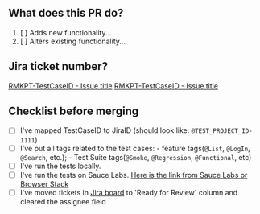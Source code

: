 ## What does this PR do?
1. [ ] Adds new functionality...
2. [ ] Alters existing functionality...

## Jira ticket number?
[RMKPT-TestCaseID - Issue title](urlToFillIn)
[RMKPT-TestCaseID - Issue title](urlToFillIn)


## Checklist before merging
- [ ] I've mapped TestCaseID to JiraID (should look like: `@TEST_PROJECT_ID-1111`)
- [ ] I've put all tags related to the test cases: 
           - feature tags(`@List`, `@LogIn`, `@Search`, etc.); 
           - Test Suite tags(`@Smoke`, `@Regression`, `@Functional`, etc)
- [ ] I've run the tests locally.
- [ ] I've run the tests on Sauce Labs. [Here is the link from Sauce Labs or Browser Stack](link_to_the_SauceLabs_or_BrowserStack) 
- [ ] I've moved tickets in [Jira board](link_To_The_JIRA_Board) to 'Ready for Review' column and cleared the assignee field
